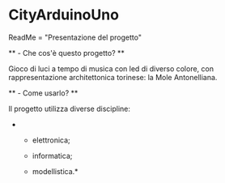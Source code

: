 # CityArduinoUno

ReadMe = "Presentazione del progetto"

** - Che cos'è questo progetto? **
  
  Gioco di luci a tempo di musica con led di diverso colore, con rappresentazione architettonica torinese: la Mole Antonelliana.

** - Come usarlo? **
  
  Il progetto utilizza diverse discipline:
  
  * - elettronica;
    
    - informatica;
    
    - modellistica.*   
